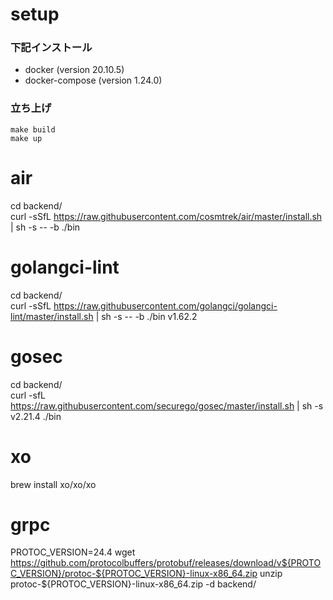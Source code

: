 # setup
### 下記インストール
- docker (version 20.10.5)
- docker-compose (version 1.24.0)
### 立ち上げ
```
make build
make up
```

# air
cd backend/   
curl -sSfL https://raw.githubusercontent.com/cosmtrek/air/master/install.sh | sh -s -- -b ./bin


# golangci-lint
cd backend/   
curl -sSfL https://raw.githubusercontent.com/golangci/golangci-lint/master/install.sh | sh -s -- -b ./bin v1.62.2

# gosec
cd backend/   
curl -sfL https://raw.githubusercontent.com/securego/gosec/master/install.sh | sh -s v2.21.4 ./bin

# xo
brew install xo/xo/xo

# grpc
PROTOC_VERSION=24.4
wget https://github.com/protocolbuffers/protobuf/releases/download/v${PROTOC_VERSION}/protoc-${PROTOC_VERSION}-linux-x86_64.zip
unzip protoc-${PROTOC_VERSION}-linux-x86_64.zip -d backend/


